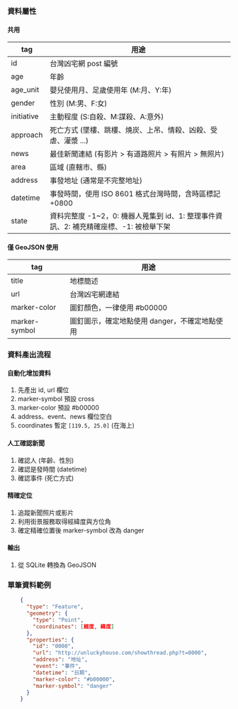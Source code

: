 ### 資料屬性

#### 共用
tag | 用途
---- | ----
id | 台灣凶宅網 post 編號
age | 年齡
age_unit | 嬰兒使用月、足歲使用年 (M:月、Y:年)
gender | 性別 (M:男、F:女)
initiative | 主動程度 (S:自殺、M:謀殺、A:意外)
approach | 死亡方式 (墜樓、跳樓、燒炭、上吊、情殺、凶殺、受虐、灌漿 ...)
news | 最佳新聞連結 (有影片 > 有道路照片 > 有照片 > 無照片)
area | 區域 (直轄市、縣)
address | 事發地址 (通常是不完整地址)
datetime | 事發時間，使用 ISO 8601 格式台灣時間，含時區標記 +0800
state | 資料完整度 -1~2，0: 機器人蒐集到 id、1: 整理事件資訊、2: 補充精確座標、-1: 被檢舉下架

#### 僅 GeoJSON 使用
tag | 用途
---- | ----
title | 地標簡述
url | 台灣凶宅網連結
marker-color | 圖釘顏色，一律使用 #b00000
marker-symbol | 圖釘圖示，確定地點使用 danger，不確定地點使用 

### 資料產出流程
#### 自動化增加資料
1. 先產出 id, url 欄位
1. marker-symbol 預設 cross
1. marker-color 預設 #b00000
1. address、event、news 欄位空白
1. coordinates 暫定 ```[119.5, 25.0]``` (在海上)

#### 人工確認新聞
1. 確認人 (年齡、性別)
1. 確認是發時間 (datetime)
1. 確認事件 (死亡方式)

#### 精確定位
1. 追蹤新聞照片或影片
1. 利用街景服務取得經緯度與方位角
1. 確定精確位置後 marker-symbol 改為 danger

#### 輸出
1. 從 SQLite 轉換為 GeoJSON

### 單筆資料範例
```json
    {
      "type": "Feature",
      "geometry": {
        "type": "Point",
        "coordinates": [經度, 緯度]
      },
      "properties": {
        "id": "0000",
        "url": "http://unluckyhouse.com/showthread.php?t=0000",
        "address": "地址",
        "event": "事件",
        "datetime": "日期",
        "marker-color": "#b00000",
        "marker-symbol": "danger"
      }
    }
```
